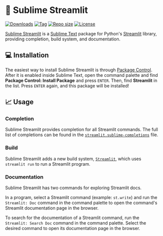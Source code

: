 # 🚀 Sublime Streamlit

[![Downloads](https://img.shields.io/packagecontrol/dt/Streamlit)](https://packagecontrol.io/packages/Streamlit)
[![Tag](https://img.shields.io/github/v/tag/futureprogrammer360/Sublime-Streamlit?sort=semver)](https://github.com/futureprogrammer360/Sublime-Streamlit/tags)
[![Repo size](https://img.shields.io/github/repo-size/futureprogrammer360/Sublime-Streamlit)](https://github.com/futureprogrammer360/Sublime-Streamlit)
[![License](https://img.shields.io/github/license/futureprogrammer360/Sublime-Streamlit?style=flat-square)](https://github.com/futureprogrammer360/Sublime-Streamlit/blob/master/LICENSE)

[Sublime Streamlit](https://github.com/futureprogrammer360/Sublime-Streamlit) is a [Sublime Text](https://www.sublimetext.com/) package for Python's [Streamlit](https://streamlit.io/) library, providing completion, build system, and documentation.

## 💻 Installation

The easiest way to install Sublime Streamlit is through [Package Control](https://packagecontrol.io/packages/Streamlit). After it is enabled inside Sublime Text, open the command palette and find **Package Control: Install Package** and press `ENTER`. Then, find **Streamlit** in the list. Press `ENTER` again, and this package will be installed!

## 📈 Usage

### Completion

Sublime Streamlit provides completion for all Streamlit commands. The full list of completions can be found in the [`streamlit.sublime-completions`](https://github.com/futureprogrammer360/Sublime-Streamlit/blob/master/streamlit.sublime-completions) file.

### Build

Sublime Streamlit adds a new build system, [`Streamlit`](https://github.com/futureprogrammer360/Sublime-Streamlit/blob/master/Streamlit.sublime-build), which uses `streamlit run` to run a Streamlit program.

### Documentation

Sublime Streamlit has two commands for exploring Streamlit docs.

In a program, select a Streamlit command (example: `st.write`) and run the `Streamlit: Doc` command in the command palette to open the command's Streamlit documentation page in the browser.

To search for the documentation of a Streamlit command, run the `Streamlit: Search Doc` command in the command palette. Select the desired command to open its documentation page in the browser.
